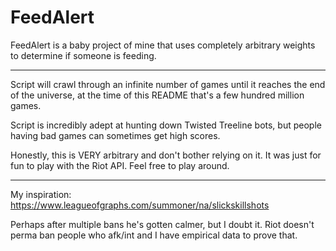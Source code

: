 # FeedAlert

FeedAlert is a baby project of mine that uses completely arbitrary weights to determine if someone is feeding. 

_____________

Script will crawl through an infinite number of games until it reaches the end of the universe, at the time of this README that's
a few hundred million games. 

Script is incredibly adept at hunting down Twisted Treeline bots, but people having bad games can sometimes get high scores. 

Honestly, this is VERY arbitrary and don't bother relying on it. It was just for fun to play with the Riot API. Feel free to play
around. 


_____________


My inspiration: https://www.leagueofgraphs.com/summoner/na/slickskillshots

Perhaps after multiple bans he's gotten calmer, but I doubt it. Riot doesn't perma ban people who afk/int and I have empirical
data to prove that.

